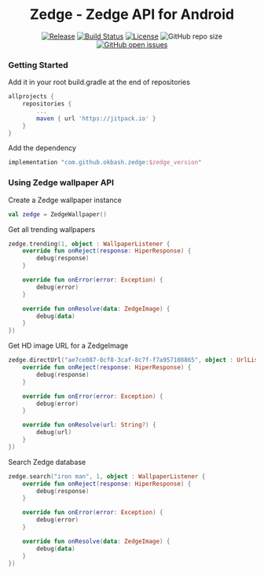 <h1 align="center">Zedge - Zedge API for Android</h1>

<p align="center">
    <a href="https://jitpack.io/#okbash/zedge"><img src="https://img.shields.io/jitpack/v/github/okbash/zedge?style=for-the-badge" alt="Release"></a>
    <a href="https://travis-ci.com/okbash/zedge"><img src="https://img.shields.io/travis/com/okbash/zedge/master?style=for-the-badge" alt="Build Status"></a>
    <a href="https://github.com/okbash/zedge/blob/master/LICENSE.txt"><img src="https://img.shields.io/github/license/okbash/zedge.svg?style=for-the-badge" alt="License"></a>
<!--     <img alt="GitHub last commit" src="https://img.shields.io/github/last-commit/okbash/zedge?logo=GitHub&style=for-the-badge"> -->
    <img alt="GitHub repo size" src="https://img.shields.io/github/repo-size/okbash/zedge?logo=GitHub&style=for-the-badge">
    <a href="https://github.com/okbash/zedge/issues"><img alt="GitHub open issues" src="https://img.shields.io/github/issues/okbash/zedge?style=for-the-badge"></a>
</p>


### Getting Started

Add it in your root build.gradle at the end of repositories

```gradle
allprojects {
    repositories {
        ...
        maven { url 'https://jitpack.io' }
    }
}
```

Add the dependency

```gradle
implementation "com.github.okbash.zedge:$zedge_version"
```

### Using Zedge wallpaper API

Create a Zedge wallpaper instance

```kotlin
val zedge = ZedgeWallpaper()
```

Get all trending wallpapers

```kotlin
zedge.trending(1, object : WallpaperListener {
    override fun onReject(response: HiperResponse) {
        debug(response)
    }

    override fun onError(error: Exception) {
        debug(error)
    }

    override fun onResolve(data: ZedgeImage) {
        debug(data)
    }
})
```

Get HD image URL for a ZedgeImage

```kotlin
zedge.directUrl("ae7ce087-0cf8-3caf-8c7f-f7a957108865", object : UrlListener {
    override fun onReject(response: HiperResponse) {
        debug(response)
    }

    override fun onError(error: Exception) {
        debug(error)
    }

    override fun onResolve(url: String?) {
        debug(url)
    }
})
```

Search Zedge database

```kotlin
zedge.search("iron man", 1, object : WallpaperListener {
    override fun onReject(response: HiperResponse) {
        debug(response)
    }

    override fun onError(error: Exception) {
        debug(error)
    }

    override fun onResolve(data: ZedgeImage) {
        debug(data)
    }
})
```
